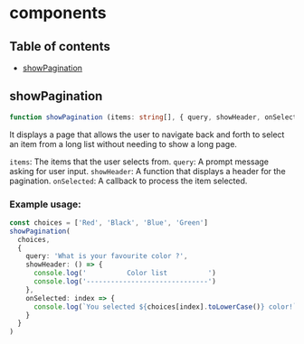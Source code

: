 # components

## Table of contents
- [showPagination](https://github.com/ii887522/hydro/blob/master/docs/components.md#showPagination)

## **showPagination**
```ts
function showPagination (items: string[], { query, showHeader, onSelected }: { query: string, showHeader: () => void, onSelected: (index: number) => void }): void
```
It displays a page that allows the user to navigate back and forth to select an item from a long list without needing to show a long page.

`items`: The items that the user selects from.
`query`: A prompt message asking for user input.
`showHeader`: A function that displays a header for the pagination.
`onSelected`: A callback to process the item selected.

### **Example usage:**
```ts
const choices = ['Red', 'Black', 'Blue', 'Green']
showPagination(
  choices,
  {
    query: 'What is your favourite color ?',
    showHeader: () => {
      console.log('          Color list          ')
      console.log('------------------------------')
    },
    onSelected: index => {
      console.log(`You selected ${choices[index].toLowerCase()} color!`)
    }
  }
)
```
<br />

